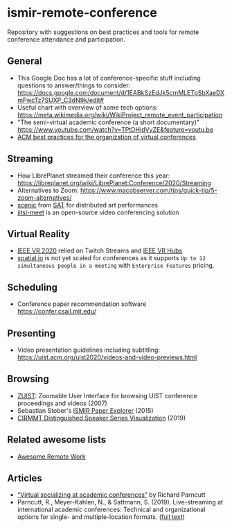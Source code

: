 # ismir-remote-conference
Repository with suggestions on best practices and tools for remote conference attendance and participation. 

## General

* This Google Doc has a lot of conference-specific stuff including questions to answer/things to consider: https://docs.google.com/document/d/1EABkSzEdJk5cmMLETpSbXaeDXmFwcTz7SUXP_C3dN9k/edit#
* Useful chart with overview of some tech options: https://meta.wikimedia.org/wiki/WikiProject_remote_event_participation
* "The semi-virtual academic conference (a short documentary)" https://www.youtube.com/watch?v=TPtDHidVyZE&feature=youtu.be
* [ACM best practices for the organization of virtual conferences](https://www.acm.org/virtual-conferences)

## Streaming

* How LibrePlanet streamed their conference this year: https://libreplanet.org/wiki/LibrePlanet:Conference/2020/Streaming
* Alternatives to Zoom: https://www.macobserver.com/tips/quick-tip/5-zoom-alternatives/
* [scenic](https://gitlab.com/sat-mtl/telepresence/scenic) from [SAT](https://sat.qc.ca) for distributed art performances
* [jitsi-meet](https://github.com/jitsi/jitsi-meet) is an open-source video conferencing solution

## Virtual Reality

* [IEEE VR 2020](http://ieeevr.org/2020/) relied on Twitch Streams and [IEEE VR Hubs](https://hubs.ieeevr.online/)
* [spatial.io](https://spatial.io/) is not yet scaled for conferences as it supports `Up to 12 simultaneous people in a meeting` with `Enterprise Features` pricing.

## Scheduling

* Conference paper recommendation software https://confer.csail.mit.edu/ 

## Presenting

* Video presentation guidelines including subtitling: https://uist.acm.org/uist2020/videos-and-video-previews.html 

## Browsing

- [ZUIST](http://uist.acm.org/archive/uist2.0/ZUIST.html): Zoomable User Interface for browsing UIST conference proceedings and videos (2007)
- Sebastian Stober's [ISMIR Paper Explorer](https://sebastianstober.de/demos/ismir-paper-explorer-2015/) (2015)
- [CIRMMT Distinguished Speaker Series Visualization](https://idmil.gitlab.io/CIRMMT_visualizations/) (2019)



## Related awesome lists

* [Awesome Remote Work](https://github.com/zenika-open-source/awesome-remote-work)

## Articles 

- [“Virtual socializing at academic conferences”](http://www.parncutt.org/virtualsocializing.html) by Richard Parncutt
- Parncutt, R., Meyer-Kahlen, N., & Sattmann, S. (2019). Live-streaming at international academic conferences: Technical and organizational options for single- and multiple-location formats. ([full text](https://www.elementascience.org/articles/10.1525/elementa.392/))
